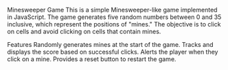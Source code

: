 Minesweeper Game
This is a simple Minesweeper-like game implemented in JavaScript. The game generates five random numbers between 0 and 35 inclusive, which represent the positions of "mines." The objective is to click on cells and avoid clicking on cells that contain mines.

Features
Randomly generates mines at the start of the game.
Tracks and displays the score based on successful clicks.
Alerts the player when they click on a mine.
Provides a reset button to restart the game.
